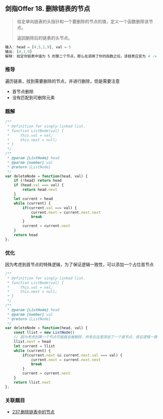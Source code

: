 ## 剑指Offer 18. 删除链表的节点

> 给定单向链表的头指针和一个要删除的节点的值，定义一个函数删除该节点。
> 
> 返回删除后的链表的头节点。

```js
输入: head = [4,5,1,9], val = 5
输出: [4,1,9]
解释: 给定你链表中值为 5 的第二个节点，那么在调用了你的函数之后，该链表应变为 4 -> 1 -> 9.
```

### 推导
遍历链表，找到需要删除的节点，并进行删除，但是需要注意
- 首节点删除
- 没有匹配到可删除元素

### 题解
```js
/**
 * Definition for singly-linked list.
 * function ListNode(val) {
 *     this.val = val;
 *     this.next = null;
 * }
 */
/**
 * @param {ListNode} head
 * @param {number} val
 * @return {ListNode}
 */
var deleteNode = function(head, val) {
    if (!head) return head
    if (head.val === val) {
        return head.next
    }
    let current = head
    while (current) {
        if(current.val === val) {
            current.next = current.next.next
            break
        }
        current = current.next
    }
    return head
};
```

### 优化
因为考虑到首节点的特殊逻辑，为了保证逻辑一致性，可以添加一个占位首节点
```js
/**
 * Definition for singly-linked list.
 * function ListNode(val) {
 *     this.val = val;
 *     this.next = null;
 * }
 */
/**
 * @param {ListNode} head
 * @param {number} val
 * @return {ListNode}
 */
var deleteNode = function(head, val) {
    const llist = new ListNode()
    // 因为考虑到第一个节点可能就会被删除，所有在这里添加了一个首节点，保证逻辑一致
    llist.next = head
    let current = llist
    while (current) {
        if(current.next && current.next.val === val) {
            current.next = current.next.next
            break
        }
        current = current.next
    }
    return llist.next
};
```

### 关联题目
- [237.删除链表中的节点](https://github.com/XyyF/elfin-algorithm/blob/master/problems/237.删除链表中的节点.md)